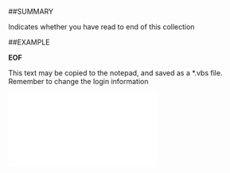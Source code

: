

##SUMMARY

Indicates whether you have read to end of this collection


##EXAMPLE

**EOF**

This text may be copied to the notepad, and saved as a *.vbs file. Remember to change the login information

![](../../Examples/vbs/SOChecklist.EOF.vbs.txt)





